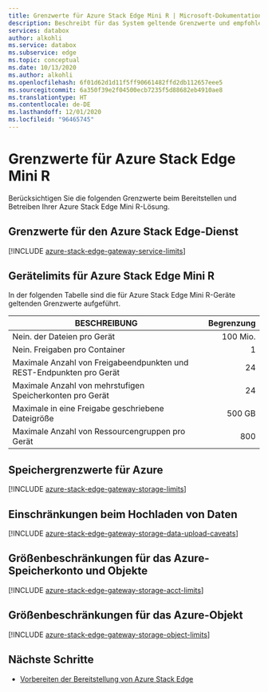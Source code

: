 ```yaml
---
title: Grenzwerte für Azure Stack Edge Mini R | Microsoft-Dokumentation
description: Beschreibt für das System geltende Grenzwerte und empfohlene Größen für das Azure Stack Edge Mini R.
services: databox
author: alkohli
ms.service: databox
ms.subservice: edge
ms.topic: conceptual
ms.date: 10/13/2020
ms.author: alkohli
ms.openlocfilehash: 6f01d62d1d11f5ff90661482ffd2db112657eee5
ms.sourcegitcommit: 6a350f39e2f04500ecb7235f5d88682eb4910ae8
ms.translationtype: HT
ms.contentlocale: de-DE
ms.lasthandoff: 12/01/2020
ms.locfileid: "96465745"
---
```

# <a name="azure-stack-edge-mini-r-limits"></a>Grenzwerte für Azure Stack Edge Mini R


Berücksichtigen Sie die folgenden Grenzwerte beim Bereitstellen und Betreiben Ihrer Azure Stack Edge Mini R-Lösung.

## <a name="azure-stack-edge-service-limits"></a>Grenzwerte für den Azure Stack Edge-Dienst

[!INCLUDE [azure-stack-edge-gateway-service-limits](../../includes/azure-stack-edge-gateway-service-limits.md)]

## <a name="azure-stack-edge-mini-r-device-limits"></a>Gerätelimits für Azure Stack Edge Mini R

In der folgenden Tabelle sind die für Azure Stack Edge Mini R-Geräte geltenden Grenzwerte aufgeführt.

| BESCHREIBUNG | Begrenzung|
|---|---:|
|Nein. der Dateien pro Gerät | 100 Mio. <!--check with devs-->|
|Nein. Freigaben pro Container | 1|
|Maximale Anzahl von Freigabeendpunkten und REST-Endpunkten pro Gerät| 24 |
|Maximale Anzahl von mehrstufigen Speicherkonten pro Gerät| 24|
|Maximale in eine Freigabe geschriebene Dateigröße| 500 GB|
|Maximale Anzahl von Ressourcengruppen pro Gerät| 800|

## <a name="azure-storage-limits"></a>Speichergrenzwerte für Azure

[!INCLUDE [azure-stack-edge-gateway-storage-limits](../../includes/azure-stack-edge-gateway-storage-limits.md)]

## <a name="data-upload-caveats"></a>Einschränkungen beim Hochladen von Daten

[!INCLUDE [azure-stack-edge-gateway-storage-data-upload-caveats](../../includes/azure-stack-edge-gateway-storage-data-upload-caveats.md)]

## <a name="azure-storage-account-size-and-object-size-limits"></a>Größenbeschränkungen für das Azure-Speicherkonto und Objekte

[!INCLUDE [azure-stack-edge-gateway-storage-acct-limits](../../includes/azure-stack-edge-gateway-storage-acct-limits.md)]

## <a name="azure-object-size-limits"></a>Größenbeschränkungen für das Azure-Objekt

[!INCLUDE [azure-stack-edge-gateway-storage-object-limits](../../includes/azure-stack-edge-gateway-storage-object-limits.md)]

## <a name="next-steps"></a>Nächste Schritte

- [Vorbereiten der Bereitstellung von Azure Stack Edge](azure-stack-edge-gpu-deploy-prep.md)
